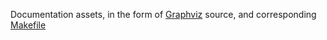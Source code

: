 Documentation assets, in the form of [Graphviz](https://graphviz.org/) source, and corresponding [Makefile](Makefile)
